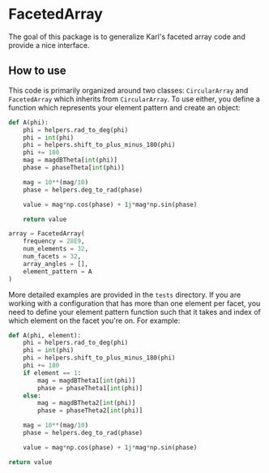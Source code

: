 FacetedArray
============

The goal of this package is to generalize Karl's faceted array code and provide
a nice interface.

## How to use
This code is primarily organized around two classes: `CircularArray` and `FacetedArray` which inherits from `CircularArray`. To use either, you define a function which represents your element pattern and create an object:

```python
def A(phi):
    phi = helpers.rad_to_deg(phi)
    phi = int(phi)
    phi = helpers.shift_to_plus_minus_180(phi)
    phi += 180
    mag = magdBTheta[int(phi)]
    phase = phaseTheta[int(phi)]

    mag = 10**(mag/10)
    phase = helpers.deg_to_rad(phase)

    value = mag*np.cos(phase) + 1j*mag*np.sin(phase)

    return value

array = FacetedArray(
    frequency = 28E9,
    num_elements = 32,
    num_facets = 32,
    array_angles = [],
    element_pattern = A
)
```

More detailed examples are provided in the `tests` directory. If you are working with a configuration that has more than one element per facet, you need to define your element pattern function such that it takes and index of which element on the facet you're on. For example:

```python
def A(phi, element):
    phi = helpers.rad_to_deg(phi)
    phi = int(phi)
    phi = helpers.shift_to_plus_minus_180(phi)
    phi += 180
    if element == 1:
        mag = magdBTheta1[int(phi)]
        phase = phaseTheta1[int(phi)]
    else:
        mag = magdBTheta2[int(phi)]
        phase = phaseTheta2[int(phi)]

    mag = 10**(mag/10)
    phase = helpers.deg_to_rad(phase)

    value = mag*np.cos(phase) + 1j*mag*np.sin(phase)

return value
```